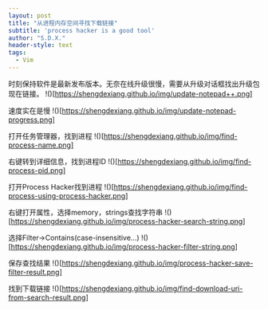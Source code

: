 ```yaml
---
layout: post
title: "从进程内存空间寻找下载链接"
subtitle: 'process hacker is a good tool'
author: "S.D.X."
header-style: text
tags:
  - Vim
---
```


时刻保持软件是最新发布版本。无奈在线升级很慢，需要从升级对话框找出升级包现在链接。
!()[https://shengdexiang.github.io/img/update-notepad++.png]

速度实在是慢
!()[https://shengdexiang.github.io/img/update-notepad-progress.png]

打开任务管理器，找到进程
!()[https://shengdexiang.github.io/img/find-process-name.png]

右键转到详细信息，找到进程ID
!()[https://shengdexiang.github.io/img/find-process-pid.png]

打开Process Hacker找到进程
!()[https://shengdexiang.github.io/img/find-process-using-process-hacker.png]

右键打开属性，选择memory，strings查找字符串
!()[https://shengdexiang.github.io/img/process-hacker-search-string.png]

选择Filter&rarr;Contains(case-insensitive...)
!()[https://shengdexiang.github.io/img/process-hacker-filter-string.png]

保存查找结果
!()[https://shengdexiang.github.io/img/process-hacker-save-filter-result.png]

找到下载链接
!()[https://shengdexiang.github.io/img/find-download-uri-from-search-result.png]
